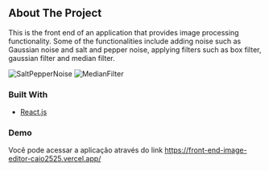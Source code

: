 ## About The Project
This is the front end of an application that provides image processing functionality. Some of the functionalities include adding noise such as Gaussian noise and salt and pepper noise, applying filters such as box filter, gaussian filter and median filter.

![SaltPepperNoise](https://drive.google.com/file/d/1tiLa1LjlD6OQBUa9R_kfWNFZ4TypmVa9/view?usp=sharing)
![MedianFilter](https://drive.google.com/file/d/1bgjKJuDZKTBfVBxxkepp6HrBqS16w06E/view?usp=sharing)

### Built With
* [React.js](https://pt-br.reactjs.org/)

### Demo
Você pode acessar a aplicação através do link https://front-end-image-editor-caio2525.vercel.app/
